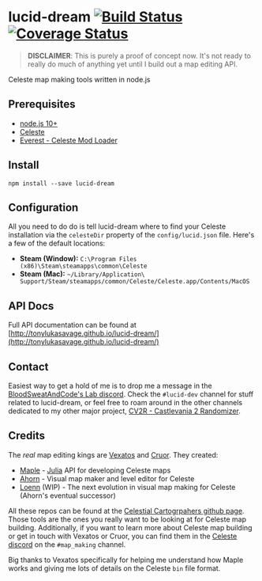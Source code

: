 # lucid-dream [![Build Status](https://travis-ci.org/tonylukasavage/lucid-dream.svg?branch=master)](https://travis-ci.org/tonylukasavage/lucid-dream) [![Coverage Status](https://coveralls.io/repos/github/tonylukasavage/lucid-dream/badge.svg?branch=master)](https://coveralls.io/github/tonylukasavage/lucid-dream?branch=master)

> **DISCLAIMER**: This is purely a proof of concept now. It's not ready to really do much of anything yet until I build out a map editing API.

Celeste map making tools written in node.js

## Prerequisites

* [node.js 10+](https://nodejs.org/en/)
* [Celeste](http://www.celestegame.com/)
* [Everest - Celeste Mod Loader](https://everestapi.github.io/)

## Install

```
npm install --save lucid-dream
```

## Configuration

All you need to do do is tell lucid-dream where to find your Celeste installation via the `celesteDir` property of the `config/lucid.json` file. Here's a few of the default locations:

* **Steam (Window):** `C:\Program Files (x86)\Steam\steamapps\common\Celeste`
* **Steam (Mac):** `~/Library/Application\ Support/Steam/steamapps/common/Celeste/Celeste.app/Contents/MacOS`

## API Docs

Full API documentation can be found at [http://tonylukasavage.github.io/lucid-dream/](http://tonylukasavage.github.io/lucid-dream/)

## Contact

Easiest way to get a hold of me is to drop me a message in the [BloodSweatAndCode's Lab discord](https://discord.gg/77Ndqdn). Check the `#lucid-dev` channel for stuff related to lucid-dream, or feel free to roam around in the other channels dedicated to my other major project, [CV2R - Castlevania 2 Randomizer](https://github.com/BloodSweatAndCode/cv2r).

## Credits

The _real_ map editing kings are [Vexatos](https://github.com/Vexatos) and [Cruor](https://github.com/Cruor). They created:

* [Maple](https://github.com/CelestialCartographers/Maple) - [Julia](https://julialang.org/) API for developing Celeste maps
* [Ahorn](https://github.com/CelestialCartographers/Ahorn) - Visual map maker and level editor for Celeste
* [Loenn](https://github.com/CelestialCartographers/Loenn) (WIP) - The next evolution in visual map making for Celeste (Ahorn's eventual successor)

All these repos can be found at the [Celestial Cartogrpahers github page](https://github.com/CelestialCartographers). Those tools are the ones you really want to be looking at for Celeste map building. Additionally, if you want to learn more about Celeste map building or get in touch with Vexatos or Cruor, you can find them in the [Celeste discord](https://discord.gg/yex8gd3) on the `#map_making` channel.

Big thanks to Vexatos specifically for helping me understand how Maple works and giving me lots of details on the Celeste `bin` file format.
